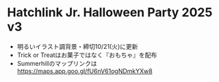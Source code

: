 # Hatchlink Jr. Halloween Party 2025 v3

- 明るいイラスト調背景・締切10/21(火)に更新
- Trick or Treatはお菓子ではなく『おもちゃ』を配布
- Summerhillのマップリンクは https://maps.app.goo.gl/fU6nV61ogNDmkYXw8
